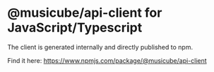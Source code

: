 # @musicube/api-client for JavaScript/Typescript

The client is generated internally and directly
published to npm.

Find it here: https://www.npmjs.com/package/@musicube/api-client
